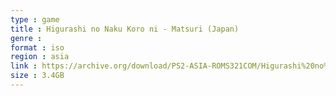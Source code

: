 ```yaml
---
type : game
title : Higurashi no Naku Koro ni - Matsuri (Japan)
genre : 
format : iso
region : asia
link : https://archive.org/download/PS2-ASIA-ROMS321COM/Higurashi%20no%20Naku%20Koro%20ni%20-%20Matsuri%20%28Japan%29.7z
size : 3.4GB
---
```

